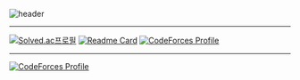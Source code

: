 ![header](https://capsule-render.vercel.app/api?type=rounded&color=auto&height=300&section=header&text=hello,%20world&fontSize=90)

<hr>

[![Solved.ac프로필](http://mazassumnida.wtf/api/v2/generate_badge?boj=hoxymola)](https://solved.ac/hoxymola)
[![Readme Card](https://github-readme-stats.vercel.app/api/pin/?username=HOXYMOLA&repo=Cheat-Sheet)](https://github.com/HOXYMOLA/Cheat-Sheet)
[![CodeForces Profile](https://cf.leed.at?id=hamartia)](https://codeforces.com/profile/ho_oxymola)

<hr>

[![CodeForces Profile](https://cf.leed.at?id=hoxym01a)](https://codeforces.com/profile/hoxym01a)



